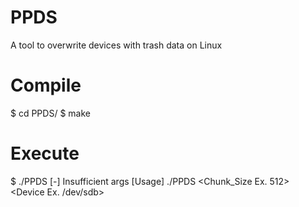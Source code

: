 # PPDS
A tool to overwrite devices with trash data on Linux

# Compile
$ cd PPDS/
$ make

# Execute
$ ./PPDS
[-] Insufficient args
[Usage] ./PPDS <Chunk_Size Ex. 512> <Device Ex. /dev/sdb>
